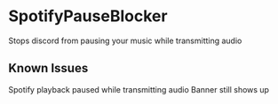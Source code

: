 # SpotifyPauseBlocker
Stops discord from pausing your music while transmitting audio

## Known Issues 
Spotify playback paused while transmitting audio Banner still shows up